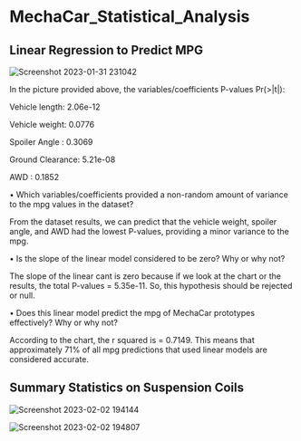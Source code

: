 # MechaCar_Statistical_Analysis

## Linear Regression to Predict MPG
![Screenshot 2023-01-31 231042](https://user-images.githubusercontent.com/114379268/216389973-ceddc96d-29f9-433a-a4e0-b5434937750e.png)

In the picture provided above, the variables/coefficients P-values Pr(>|t|):

Vehicle length:              2.06e-12

Vehicle weight:              0.0776

Spoiler Angle :              0.3069

Ground Clearance:            5.21e-08

AWD :                        0.1852


•	Which variables/coefficients provided a non-random amount of variance to the mpg values in the dataset?

From the dataset results, we can predict that the vehicle weight, spoiler angle, and AWD had the lowest P-values, providing a minor variance to the mpg.

•	Is the slope of the linear model considered to be zero? Why or why not?

The slope of the linear cant is zero because if we look at the chart or the results, the total P-values = 5.35e-11.  So, this hypothesis should be rejected or null.

•	Does this linear model predict the mpg of MechaCar prototypes effectively? Why or why not?

According to the chart, the r squared is = 0.7149.  This means that approximately 71% of all mpg predictions that used linear models are considered accurate. 

## Summary Statistics on Suspension Coils

![Screenshot 2023-02-02 194144](https://user-images.githubusercontent.com/114379268/216491852-65c9fe0e-b1ee-4559-9062-0386d662b9c4.png)

![Screenshot 2023-02-02 194807](https://user-images.githubusercontent.com/114379268/216491878-adc79da9-4a1d-4d0a-9cc4-4640f0957b04.png)
